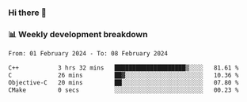 ### Hi there 👋

### 📊 Weekly development breakdown
<!--START_SECTION:waka-->

```txt
From: 01 February 2024 - To: 08 February 2024

C++           3 hrs 32 mins   ████████████████████▒░░░░   81.61 %
C             26 mins         ██▓░░░░░░░░░░░░░░░░░░░░░░   10.36 %
Objective-C   20 mins         ██░░░░░░░░░░░░░░░░░░░░░░░   07.80 %
CMake         0 secs          ░░░░░░░░░░░░░░░░░░░░░░░░░   00.23 %
```

<!--END_SECTION:waka-->

